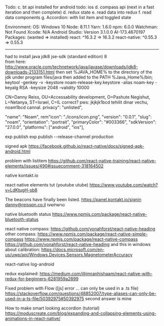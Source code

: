 Todo:
c. bt api
  installed for android
  todo: ios
d. compass api
(next in a fast iteration and then complete)
d. redux state
e. read data into redux
f. read data components
g. Accordion: with list item and toggled state

Environment:
OS: Windows 10
Node: 8.11.1
Yarn: 1.6.0
npm: 6.0.0
Watchman: Not Found
Xcode: N/A
Android Studio: Version 3.1.0.0 AI-173.4670197
Packages: (wanted => installed)
react: ^16.3.2 => 16.3.2
react-native: ^0.55.3 => 0.55.3

---

had to install java jdk8 jse-sdk (standard edition) 8  
 from here: http://www.oracle.com/technetwork/java/javase/downloads/jdk8-downloads-2133151.html
then set %JAVA_HOME% to the directory of the jdk under program files/java
then added to the PATH %Java_Home%/bin;  
 keytool -genkey -v -keystore noam-release-key.keystore -alias noam-key -keyalg RSA -keysize 2048 -validity 10000

CN=Danny Reiss, OU=Accessability development, O=Pashute Negishut, L=Netanya, ST=Israel, C=IL correct?
pws: jkjkjk1bcd tehilit dinar vechu, noam1bcd cannal.
privacy": "unlisted",

"name": "Noam",
rem"icon": "./icons/icon.png",
"version": "0.0.1",
"slug": "noam",
"orientation": "portrait",
"primaryColor": "#003366",
"sdkVersion": "27.0.0",
"platforms": ["android", "ios"],

exp publish
exp publish --release-channel production

signed apk https://facebook.github.io/react-native/docs/signed-apk-android.html

problem with listitem https://github.com/react-native-training/react-native-elements/issues/490#issuecomment-318164502

native kontakt.io

react native elements tut (youtube utube)
https://www.youtube.com/watch?v=LdKtugH-sb8

The beacons have finally been listed.
https://panel.kontakt.io/signin
danny@reisspn.co.il נגישתשעז

native bluetooth status
https://www.npmjs.com/package/react-native-bluetooth-status

react native compass:
https://github.com/yonahforst/react-native-heading
other compass:
https://www.npmjs.com/package/react-native-simple-compass
https://www.npmjs.com/package/react-native-compass
https://github.com/yonahforst/react-native-heading
and this in windows about calibration: https://docs.microsoft.com/en-us/uwp/api/Windows.Devices.Sensors.MagnetometerAccuracy

react-native log-android

redux explained:
https://medium.com/@imranhishaam/react-native-with-redux-for-beginners-6281959a2899

Fixed problem with Flow ([js] error ... can only be used in a .ts file)
https://stackoverflow.com/questions/48852007/type-aliases-can-only-be-used-in-a-ts-file/50392975#50392975 second answer is mine

How to make smart looking accordion (tutorial)
https://moduscreate.com/blog/expanding-and-collapsing-elements-using-animations-in-react-native/

